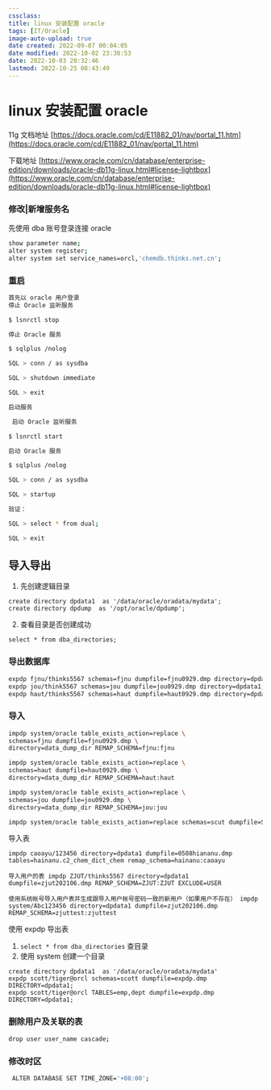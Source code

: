 ```yaml
---
cssclass:
title: linux 安装配置 oracle
tags: [IT/Oracle]
image-auto-upload: true
date created: 2022-09-07 00:04:05
date modified: 2022-10-02 23:38:53
date: 2022-10-03 20:32:46
lastmod: 2022-10-25 08:43:49
---
```

# linux 安装配置 oracle
11g 文档地址 [https://docs.oracle.com/cd/E11882_01/nav/portal_11.htm](https://docs.oracle.com/cd/E11882_01/nav/portal_11.htm)

下载地址 [https://www.oracle.com/cn/database/enterprise-edition/downloads/oracle-db11g-linux.html#license-lightbox](https://www.oracle.com/cn/database/enterprise-edition/downloads/oracle-db11g-linux.html#license-lightbox)

### 修改|新增服务名

先使用 dba 账号登录连接 oracle

```Bash
show parameter name;
alter system register;
alter system set service_names=orcl,'chemdb.thinks.net.cn';
```

### 重启

```Bash
首先以 oracle 用户登录
停止 Oracle 监听服务

$ lsnrctl stop

停止 Oracle 服务

$ sqlplus /nolog

SQL > conn / as sysdba

SQL > shutdown immediate

SQL > exit

启动服务

 启动 Oracle 监听服务

$ lsnrctl start

启动 Oracle 服务

$ sqlplus /nolog

SQL > conn / as sysdba

SQL > startup

验证：

SQL > select * from dual;

SQL > exit

```

## 导入导出

1.  先创建逻辑目录

```
create directory dpdata1  as '/data/oracle/oradata/mydata';
create directory dpdump  as '/opt/oracle/dpdump';

```

2.  查看目录是否创建成功

```
select * from dba_directories;
```

### 导出数据库

```Bash
expdp fjnu/thinks5567 schemas=fjnu dumpfile=fjnu0929.dmp directory=dpdata1;
expdp jou/think5567 schemas=jou dumpfile=jou0929.dmp directory=dpdata1;
expdp haut/thinks5567 schemas=haut dumpfile=haut0929.dmp directory=dpdata1;

```

### 导入

```Bash
impdp system/oracle table_exists_action=replace \
schemas=fjnu dumpfile=fjnu0929.dmp \
directory=data_dump_dir REMAP_SCHEMA=fjnu:fjnu

impdp system/oracle table_exists_action=replace \
schemas=haut dumpfile=haut0929.dmp \
directory=data_dump_dir REMAP_SCHEMA=haut:haut

impdp system/oracle table_exists_action=replace \
schemas=jou dumpfile=jou0929.dmp \
directory=data_dump_dir REMAP_SCHEMA=jou:jou

impdp system/oracle table_exists_action=replace schemas=scut dumpfile=SCUT0709.dmp directory=data_dump_dir REMAP_SCHEMA=scut:scut

```

导入表

```
impdp caoayu/123456 directory=dpdata1 dumpfile=0508hiananu.dmp tables=hainanu.c2_chem_dict_chem remap_schema=hainanu:caoayu

导入用户的表 impdp ZJUT/thinks5567 directory=dpdata1 dumpfile=zjut202106.dmp REMAP_SCHEMA=ZJUT:ZJUT EXCLUDE=USER

使用系统帐号导入用户表并生成跟导入用户帐号密码一致的新用户（如果用户不存在） impdp system/Abc123456 directory=dpdata1 dumpfile=zjut202106.dmp REMAP_SCHEMA=zjuttest:zjuttest
```

使用 expdp 导出表

1.  `select * from dba_directories` 查目录
2.  使用 system 创建一个目录

```
create directory dpdata1  as '/data/oracle/oradata/mydata'
expdp scott/tiger@orcl schemas=scott dumpfile=expdp.dmp DIRECTORY=dpdata1;
expdp scott/tiger@orcl TABLES=emp,dept dumpfile=expdp.dmp DIRECTORY=dpdata1;
```

### 删除用户及关联的表

```Bash
drop user user_name cascade; 
```

### 修改时区

```bash
 ALTER DATABASE SET TIME_ZONE='+08:00';
```